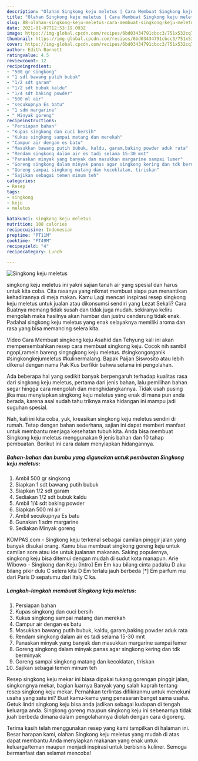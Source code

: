 ```yaml
---
description: "Olahan Singkong keju meletus | Cara Membuat Singkong keju meletus Yang Paling Enak"
title: "Olahan Singkong keju meletus | Cara Membuat Singkong keju meletus Yang Paling Enak"
slug: 88-olahan-singkong-keju-meletus-cara-membuat-singkong-keju-meletus-yang-paling-enak
date: 2021-01-07T12:53:19.093Z
image: https://img-global.cpcdn.com/recipes/6bd03434791cbcc3/751x532cq70/singkong-keju-meletus-foto-resep-utama.jpg
thumbnail: https://img-global.cpcdn.com/recipes/6bd03434791cbcc3/751x532cq70/singkong-keju-meletus-foto-resep-utama.jpg
cover: https://img-global.cpcdn.com/recipes/6bd03434791cbcc3/751x532cq70/singkong-keju-meletus-foto-resep-utama.jpg
author: Edith Barnett
ratingvalue: 4.5
reviewcount: 12
recipeingredient:
- "500 gr singkong"
- "1 sdt bawang putih bubuk"
- "1/2 sdt garam"
- "1/2 sdt bubuk kaldu"
- "1/4 sdt baking powder"
- "500 ml air"
- "secukupnya Es batu"
- "1 sdm margarine"
- " Minyak goreng"
recipeinstructions:
- "Persiapan bahan"
- "Kupas singkong dan cuci bersih"
- "Kukus singkong sampai matang dan merekah"
- "Campur air dengan es batu"
- "Masukkan bawang putih bubuk, kaldu, garam,baking powder aduk rata"
- "Rendam singkong dalam air es tadi selama 15-30 mnt"
- "Panaskan minyak yang banyak dan masukkan margarine sampai lumer"
- "Goreng singkong dalam minyak panas agar singkong kering dan tdk berminyak"
- "Goreng sampai singkong matang dan kecoklatan, tiriskan"
- "Sajikan sebagai temen minum teh"
categories:
- Resep
tags:
- singkong
- keju
- meletus

katakunci: singkong keju meletus 
nutrition: 108 calories
recipecuisine: Indonesian
preptime: "PT11M"
cooktime: "PT49M"
recipeyield: "4"
recipecategory: Lunch

---
```



![Singkong keju meletus](https://img-global.cpcdn.com/recipes/6bd03434791cbcc3/751x532cq70/singkong-keju-meletus-foto-resep-utama.jpg)


singkong keju meletus ini yakni sajian tanah air yang spesial dan harus untuk kita coba. Cita rasanya yang nikmat membuat siapa pun menantikan kehadirannya di meja makan.
Kamu Lagi mencari inspirasi resep singkong keju meletus untuk jualan atau dikonsumsi sendiri yang Lezat Sekali? Cara Buatnya memang tidak susah dan tidak juga mudah. sekiranya keliru mengolah maka hasilnya akan hambar dan justru cenderung tidak enak. Padahal singkong keju meletus yang enak selayaknya memiliki aroma dan rasa yang bisa memancing selera kita.

Video Cara Membuat singkong keju Asahid dan Tehyung kali ini akan mempersembahkan resep cara membuat singkong keju. Cocok nih sambil ngopi,ramein bareng singngkong keju meletus. #singkongorganik #singkongkejumeletus #kulinermalang. Bapak Paijan Siswosito atau lebih dikenal dengan nama Pak Kus berfikir bahwa selama ini pengolahan.

Ada beberapa hal yang sedikit banyak berpengaruh terhadap kualitas rasa dari singkong keju meletus, pertama dari jenis bahan, lalu pemilihan bahan segar hingga cara mengolah dan menghidangkannya. Tidak usah pusing jika mau menyiapkan singkong keju meletus yang enak di mana pun anda berada, karena asal sudah tahu triknya maka hidangan ini mampu jadi suguhan spesial.


Nah, kali ini kita coba, yuk, kreasikan singkong keju meletus sendiri di rumah. Tetap dengan bahan sederhana, sajian ini dapat memberi manfaat untuk membantu menjaga kesehatan tubuh kita. Anda bisa membuat Singkong keju meletus menggunakan 9 jenis bahan dan 10 tahap pembuatan. Berikut ini cara dalam menyiapkan hidangannya.

<!--inarticleads1-->

##### Bahan-bahan dan bumbu yang digunakan untuk pembuatan Singkong keju meletus:

1. Ambil 500 gr singkong
1. Siapkan 1 sdt bawang putih bubuk
1. Siapkan 1/2 sdt garam
1. Sediakan 1/2 sdt bubuk kaldu
1. Ambil 1/4 sdt baking powder
1. Siapkan 500 ml air
1. Ambil secukupnya Es batu
1. Gunakan 1 sdm margarine
1. Sediakan  Minyak goreng


KOMPAS.com - Singkong keju terkenal sebagai camilan pinggir jalan yang banyak disukai orang. Kamu bisa membuat singkong goreng keju untuk camilan sore atau ide untuk jualanan makanan. Saking populernya, singkong keju bisa ditemui dengan mudah di sudut kota manapun. Arie Wibowo - Singkong dan Keju [Intro] Em Em kau bilang cinta padaku D aku bilang pikir dulu C selera kita D Em terlalu jauh berbeda [*] Em parfum mu dari Paris D sepatumu dari Italy C ka. 

<!--inarticleads2-->

##### Langkah-langkah membuat Singkong keju meletus:

1. Persiapan bahan
1. Kupas singkong dan cuci bersih
1. Kukus singkong sampai matang dan merekah
1. Campur air dengan es batu
1. Masukkan bawang putih bubuk, kaldu, garam,baking powder aduk rata
1. Rendam singkong dalam air es tadi selama 15-30 mnt
1. Panaskan minyak yang banyak dan masukkan margarine sampai lumer
1. Goreng singkong dalam minyak panas agar singkong kering dan tdk berminyak
1. Goreng sampai singkong matang dan kecoklatan, tiriskan
1. Sajikan sebagai temen minum teh


Resep singkong keju mekar ini biasa dipakai tukang gorengan pinggir jalan, singkongnya mekar, bagian luarnya Banyak yang salah kaprah tentang resep singkong keju mekar. Pernahkan terlintas difikiranmu untuk menekuni usaha yang satu ini? Buat kamu-kamu yang penasaran banget sama usaha. Getuk lindri singkong keju bisa anda jadikan sebagai kudapan di tengah keluarga anda. Singkong goreng maupun singkong keju ini sebenarnya tidak juah berbeda dimana dalam pengolahannya diolah dengan cara digoreng. 

Terima kasih telah menggunakan resep yang kami tampilkan di halaman ini. Besar harapan kami, olahan Singkong keju meletus yang mudah di atas dapat membantu Anda menyiapkan makanan yang enak untuk keluarga/teman maupun menjadi inspirasi untuk berbisnis kuliner. Semoga bermanfaat dan selamat mencoba!

